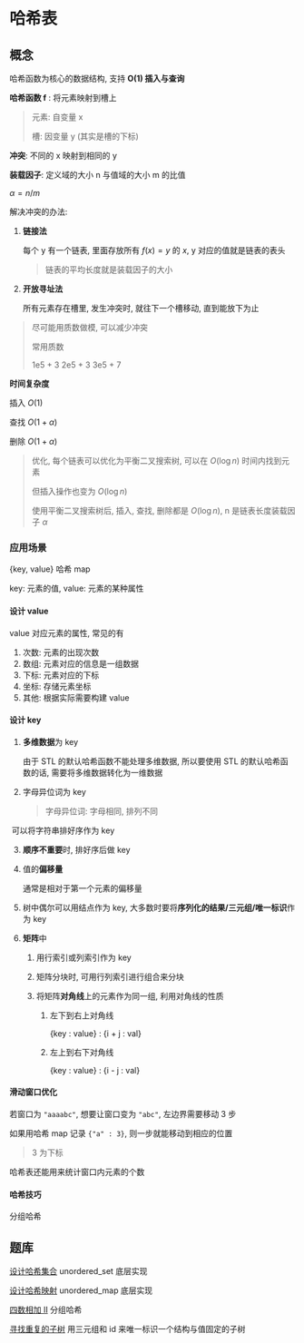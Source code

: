 # 哈希表

## 概念

哈希函数为核心的数据结构, 支持 **O(1) 插入与查询**

**哈希函数 f** : 将元素映射到槽上

> 元素: 自变量 x
>
> 槽: 因变量 y (其实是槽的下标)

**冲突**: 不同的 x 映射到相同的 y

**装载因子**: 定义域的大小 n 与值域的大小 m 的比值

$\alpha = n / m$

解决冲突的办法: 

1. **链接法**

   每个 y 有一个链表, 里面存放所有 $f(x) = y$ 的 $x$, y 对应的值就是链表的表头

   > 链表的平均长度就是装载因子的大小

2. **开放寻址法**

   所有元素存在槽里, 发生冲突时, 就往下一个槽移动, 直到能放下为止

> 尽可能用质数做模, 可以减少冲突
>
> 常用质数
>
> 1e5 + 3
> 2e5 + 3
> 3e5 + 7

**时间复杂度**

插入 $O(1)$

查找 $O(1 + \alpha)$

删除 $O(1 + \alpha)$

> 优化, 每个链表可以优化为平衡二叉搜索树, 可以在 $O(\log n)$ 时间内找到元素
>
> 但插入操作也变为 $O(\log n)$
>
> 使用平衡二叉搜索树后, 插入, 查找, 删除都是 $O(\log n)$, n 是链表长度装载因子 $\alpha$

### 应用场景

{key, value} 哈希 map

key: 元素的值, value: 元素的某种属性

#### 设计 value

value 对应元素的属性, 常见的有

1. 次数: 元素的出现次数
2. 数组: 元素对应的信息是一组数据
3. 下标: 元素对应的下标
4. 坐标: 存储元素坐标
5. 其他: 根据实际需要构建 value

#### 设计 key

1. **多维数据**为 key

   由于 STL 的默认哈希函数不能处理多维数据, 所以要使用 STL 的默认哈希函数的话, 需要将多维数据转化为一维数据

2. 字母异位词为 key

   > 字母异位词: 字母相同, 排列不同

​		可以将字符串排好序作为 key

 3. **顺序不重要**时, 排好序后做 key

 4. 值的**偏移量**

    通常是相对于第一个元素的偏移量

 5. 树中偶尔可以用结点作为 key, 大多数时要将**序列化的结果/三元组/唯一标识**作为 key

 6. **矩阵**中

    1. 用行索引或列索引作为 key

    2. 矩阵分块时, 可用行列索引进行组合来分块

    3. 将矩阵**对角线**上的元素作为同一组, 利用对角线的性质

       1. 左下到右上对角线

          {key : value} : {i + j : val}

       2. 左上到右下对角线

          {key : value} : {i - j : val}

#### 滑动窗口优化

若窗口为 `"aaaabc"`, 想要让窗口变为 `"abc"`, 左边界需要移动 3 步

如果用哈希 map 记录 `{"a" : 3}`, 则一步就能移动到相应的位置

> 3 为下标

哈希表还能用来统计窗口内元素的个数

#### 哈希技巧

分组哈希

## 题库

[设计哈希集合](https://leetcode.cn/problems/design-hashset/)		unordered_set 底层实现

[设计哈希映射](https://leetcode.cn/problems/design-hashmap/)		unordered_map 底层实现

[四数相加 II](https://leetcode.cn/problems/4sum-ii/)			分组哈希

[寻找重复的子树](https://leetcode.cn/problems/find-duplicate-subtrees/)	用三元组和 id 来唯一标识一个结构与值固定的子树